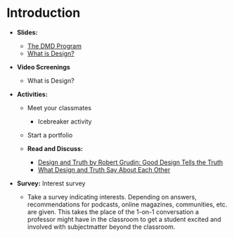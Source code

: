 # Introduction

* **Slides:**
  * [The DMD Program](https://docs.google.com/presentation/d/1wxRa7rKQ7nNaekdb1zgYH7GiTvMhNXqlHgtrI9cLSTc/edit?usp=sharing)
  * [What is Design?](https://docs.google.com/presentation/d/1wxRa7rKQ7nNaekdb1zgYH7GiTvMhNXqlHgtrI9cLSTc/edit?usp=sharing)

* **Video Screenings**
  * What is Design?

* **Activities:**
  * Meet your classmates
    * Icebreaker activity

  * Start a portfolio
  * **Read and Discuss:**
    * [Design and Truth by Robert Grudin: Good Design Tells the Truth](../practice/good_design_tells_the_truth.md)
    * [What Design and Truth Say About Each Other](../practice/what_design_and_truth_say_about_each_other.md)


* **Survey:** Interest survey
  * Take a survey indicating interests. Depending on answers, recommendations for podcasts, online magazines, communities, etc. are given. This takes the place of the 1-on-1 conversation a professor might have in the classroom to get a student excited and involved with subjectmatter beyond the classroom.

